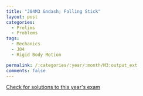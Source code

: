 ```yaml
---
title: "J04M3 &ndash; Falling Stick"
layout: post
categories:
  - Prelims
  - Problems
tags:
  - Mechanics
  - J04
  - Rigid Body Motion

permalink: /:categories/:year/:month/M3:output_ext
comments: false
---
```

<object data="2004J3M.pdf" type="application/pdf" width="100%" height="500"></object>
<div class="message"><a href='https://princetonprelim.com/prelim/12/'>Check for solutions to this year's exam</a></div>